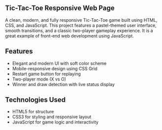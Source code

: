## Tic-Tac-Toe Responsive Web Page

A clean, modern, and fully responsive Tic-Tac-Toe game built using HTML, CSS, and JavaScript. This project features a pastel-themed user interface, smooth transitions, and a classic two-player gameplay experience. It is a great example of front-end web development using JavaScript.

## Features

- Elegant and modern UI with soft color scheme
- Mobile-responsive design using CSS Grid
- Restart game button for replaying
- Two-player mode (X vs O)
- Winner and draw detection with live status display

## Technologies Used

- HTML5 for structure
- CSS3 for styling and responsive layout
- JavaScript for game logic and interactivity
